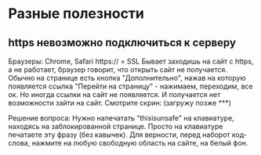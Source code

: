 # Разные полезности

## https невозможно подключиться к серверу
Браузеры: Chrome, Safari
https:// = SSL
Бывает заходишь на сайт с https, а не работает, браузер говорит, что открыть сайт не получается.
Обычно на странице есть кнопка "Дополнительно", нажав на которую появляется ссылка "Перейти на страницу" - нажимаем, переходим, все ок.
Но иногда ссылки на сайт не появляется. И получается нет возможности зайти на сайт. Смотрите скрин: (загружу позже ***)

Решение вопроса:
Нужно напечатать "thisisunsafe" на клавиатуре, находясь на заблокированной странице. Просто на клавиатуре печатаете эту фразу (без кавычек). Для верности, перед наборот код-слова, нажмите на любую свободную область на сайте, на белый фон.
